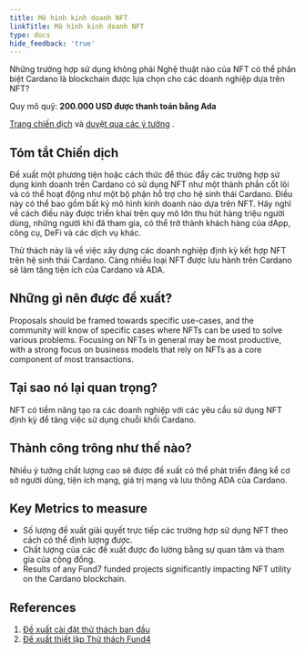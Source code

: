 ```yaml
---
title: Mô hình kinh doanh NFT
linkTitle: Mô hình kinh doanh NFT
type: docs
hide_feedback: 'true'
---
```


Những trường hợp sử dụng không phải Nghệ thuật nào của NFT có thể phân biệt Cardano là blockchain được lựa chọn cho các doanh nghiệp dựa trên NFT?

Quy mô quỹ: **200.000 USD được thanh toán bằng Ada**

[Trang chiến dịch](https://cardano.ideascale.com/a/campaign-home/26115) và [duyệt qua các ý tưởng](https://cardano.ideascale.com/a/ideas/top/campaign-filter/byids/campaigns/26115/stage/unspecified) .

## Tóm tắt Chiến dịch

Đề xuất một phương tiện hoặc cách thức để thúc đẩy các trường hợp sử dụng kinh doanh trên Cardano có sử dụng NFT như một thành phần cốt lõi và có thể hoạt động như một bộ phận hỗ trợ cho hệ sinh thái Cardano. Điều này có thể bao gồm bất kỳ mô hình kinh doanh nào dựa trên NFT. Hãy nghĩ về cách điều này được triển khai trên quy mô lớn thu hút hàng triệu người dùng, những người khi đã tham gia, có thể trở thành khách hàng của dApp, công cụ, DeFi và các dịch vụ khác.

Thử thách này là về việc xây dựng các doanh nghiệp định kỳ kết hợp NFT trên hệ sinh thái Cardano. Càng nhiều loại NFT được lưu hành trên Cardano sẽ làm tăng tiện ích của Cardano và ADA.

## Những gì nên được đề xuất?

Proposals should be framed towards specific use-cases, and the community will know of specific cases where NFTs can be used to solve various problems. Focusing on NFTs in general may be most productive, with a strong focus on business models that rely on NFTs as a core component of most transactions.

## Tại sao nó lại quan trọng?

NFT có tiềm năng tạo ra các doanh nghiệp với các yêu cầu sử dụng NFT định kỳ để tăng việc sử dụng chuỗi khối Cardano.

## Thành công trông như thế nào?

Nhiều ý tưởng chất lượng cao sẽ được đề xuất có thể phát triển đáng kể cơ sở người dùng, tiện ích mạng, giá trị mạng và lưu thông ADA của Cardano.

## Key Metrics to measure

- Số lượng đề xuất giải quyết trực tiếp các trường hợp sử dụng NFT theo cách có thể định lượng được.
- Chất lượng của các đề xuất được đo lường bằng sự quan tâm và tham gia của cộng đồng.
- Results of any Fund7 funded projects significantly impacting NFT utility on the Cardano blockchain.

## References

1. [Đề xuất cài đặt thử thách ban đầu](https://cardano.ideascale.com/a/dtd/NFT-Business-models/352815-48088)
2. [Đề xuất thiết lập Thử thách Fund4](https://cardano.ideascale.com/a/dtd/Atala-PRISM-DID-Mass-Scale-Adoption/334524-48088)
